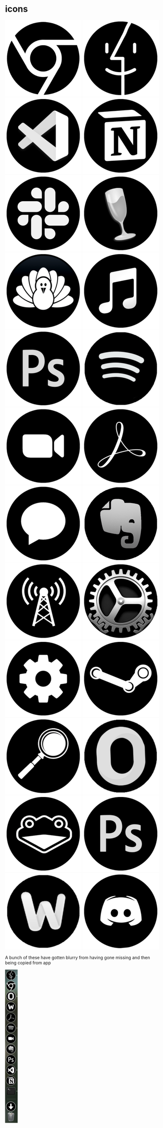 # icons

<img src="chrome.png" width="250" height="250">
<img src="finder.png" width="250" height="250">
<img src="vscode.png" width="250" height="250">
<img src="notion.png" width="250" height="250">
<img src="slack.png" width="250" height="250">
<img src="wine.png" width="250" height="250">
<img src="coldturkey.png" width="250" height="250">
<img src="itunes.png" width="250" height="250">
<img src="photoshop.png" width="250" height="250">
<img src="spotify.png" width="250" height="250">
<img src="zoom.png" width="250" height="250">
<img src="adobeacrobat.png" width="250" height="250">
<img src="messages.png" width="250" height="250">
<img src="evernote.png" width="250" height="250">
<img src="audiohijack.png" width="250" height="250">
<img src="syspref.png" width="250" height="250">
<img src="settings.png" width="250" height="250">
<img src="steam.png" width="250" height="250">
<img src="preview.png" width="250" height="250">
<img src="outlook.png" width="250" height="250">
<img src="slippi.png" width="250" height="250">
<img src="photoshop.png" width="250" height="250">
<img src="word.png" width="250" height="250">
<img src="discord.png" width="250" height="250">

A bunch of these have gotten blurry from having gone missing and then being copied from app

<img src="example.jpg" height="500">
